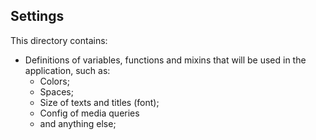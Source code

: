 ## Settings

This directory contains:

- Definitions of variables, functions and mixins that will be used in the application, such as:
    - Colors;
    - Spaces;
    - Size of texts and titles (font);
    - Config of media queries
    - and anything else;